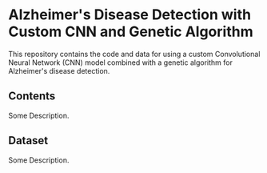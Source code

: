 # Alzheimer's Disease Detection with Custom CNN and Genetic Algorithm

This repository contains the code and data for using a custom Convolutional Neural Network (CNN) model combined with a genetic algorithm for Alzheimer's disease detection.

## Contents

Some Description.

## Dataset

Some Description.
